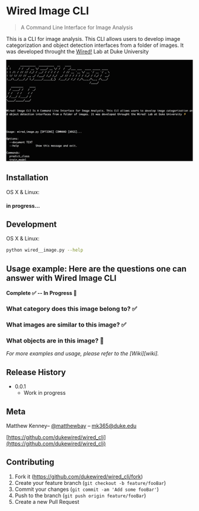 # Wired Image CLI
> A Command Line Interface for Image Analysis


This is a CLI for image analysis. This CLI allows users to develop image categorization and object detection interfaces from a folder of images. It was developed throught the [Wired!](http://www.dukewired.org/) Lab at Duke University

![](header.png)

## Installation

OS X & Linux:

#### in progress...

## Development

OS X & Linux:

```sh
python wired__image.py --help
```


## Usage example: Here are the questions one can answer with Wired Image CLI

#### Complete :white_check_mark: -- In Progress :small_red_triangle_down:

### What category does this image belong to? :white_check_mark:
### What images are similar to this image? :white_check_mark:
### What objects are in this image? :small_red_triangle_down:

_For more examples and usage, please refer to the [Wiki][wiki]._

## Release History

* 0.0.1
    * Work in progress

## Meta

Matthew Kenney– [@matthewbay](https://twitter.com/matthewbay) – mk365@duke.edu

[https://github.com/dukewired/wired_cli](https://github.com/dukewired/wired_cli)

## Contributing

1. Fork it (<https://github.com/dukewired/wired_cli/fork>)
2. Create your feature branch (`git checkout -b feature/fooBar`)
3. Commit your changes (`git commit -am 'Add some fooBar'`)
4. Push to the branch (`git push origin feature/fooBar`)
5. Create a new Pull Request